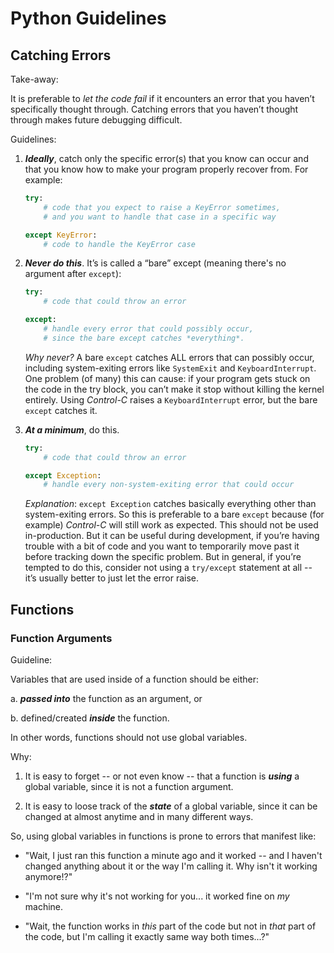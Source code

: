 # Python Guidelines

## Catching Errors

Take-away:

It is preferable to *let the code fail* if it encounters an error that you haven’t specifically thought through.
Catching errors that you haven’t thought through makes future debugging difficult.

Guidelines:

1.  __*Ideally*__, catch only the specific error(s) that you know can occur and that you know how to make your program properly recover from.
    For example:

    ```python
    try:
        # code that you expect to raise a KeyError sometimes,
        # and you want to handle that case in a specific way

    except KeyError:
        # code to handle the KeyError case
    ```

1.  __*Never do this*__. It’s is called a “bare” except (meaning there's no argument after `except`):

    ```python
    try:
        # code that could throw an error

    except:
        # handle every error that could possibly occur,
        # since the bare except catches *everything*.
    ```

    *Why never?* A bare `except` catches ALL errors that can possibly occur, including system-exiting errors like `SystemExit` and `KeyboardInterrupt`.
    One problem (of many) this can cause:
    if your program gets stuck on the code in the try block, you can’t make it stop without killing the kernel entirely. Using *Control-C* raises a `KeyboardInterrupt` error, but the bare `except` catches it.

1.  __*At a minimum*__, do this.

    ```python
    try:
        # code that could throw an error

    except Exception:
        # handle every non-system-exiting error that could occur
    ```

    *Explanation*:
    `except Exception` catches basically everything other than system-exiting errors.
    So this is preferable to a bare `except` because (for example) *Control-C* will still work as expected.
    This should not be used in-production.
    But it can be useful during development, if you’re having trouble with a bit of code and you want to temporarily move past it before tracking down the specific problem.
    But in general, if you’re tempted to do this, consider not using a `try/except` statement at all -- it’s usually better to just let the error raise.


## Functions

### Function Arguments

Guideline:

Variables that are used inside of a function should be either:

a. __*passed into*__ the function as an argument, or

b. defined/created __*inside*__ the function.

In other words, functions should not use global variables.

Why:

1. It is easy to forget -- or not even know -- that a function is __*using*__ a global variable, since it is not a function argument.

1. It is easy to loose track of the __*state*__ of a global variable, since it can be changed at almost anytime and in many different ways.

So, using global variables in functions is prone to errors that manifest like:

- "Wait, I just ran this function a minute ago and it worked -- and I haven't changed anything about it or the way I'm calling it. Why isn't it working anymore!?"

- "I'm not sure why it's not working for you... it worked fine on *my* machine.

- "Wait, the function works in *this* part of the code but not in *that* part of the code, but I'm calling it exactly same way both times...?"

